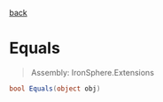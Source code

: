﻿

[back](/IronSphere.Extensions/types/FloatExtension)

# Equals

> Assembly: IronSphere.Extensions

```csharp
bool Equals(object obj)
```



 